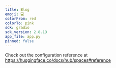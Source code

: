 ```yaml
---
title: Blog
emoji: 💻
colorFrom: red
colorTo: pink
sdk: gradio
sdk_version: 2.8.13
app_file: app.py
pinned: false
---
```


Check out the configuration reference at https://huggingface.co/docs/hub/spaces#reference
